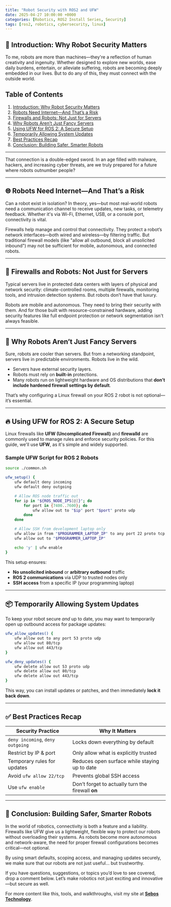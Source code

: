 ```yaml
---
title: "Robot Security with ROS2 and UFW"
date: 2025-04-27 10:00:00 +0000
categories: [Robotics, ROS2 Install Series, Security]
tags: [ros2, robotics, cybersecurity, linux]
---
```


## 🧠 Introduction: Why Robot Security Matters

To me, robots are more than machines—they're a reflection of human creativity and ingenuity. Whether designed to explore new worlds, ease daily burdens, entertain, or alleviate suffering, robots are becoming deeply embedded in our lives. But to do any of this, they must connect with the outside world.

## Table of Contents

1. [Introduction: Why Robot Security Matters](#introduction-why-robot-security-matters)  
2. [Robots Need Internet—And That’s a Risk](#robots-need-internetand-thats-a-risk)  
3. [Firewalls and Robots: Not Just for Servers](#firewalls-and-robots-not-just-for-servers)  
4. [Why Robots Aren’t Just Fancy Servers](#why-robots-arent-just-fancy-servers)  
5. [Using UFW for ROS 2: A Secure Setup](#using-ufw-for-ros-2-a-secure-setup)  
6. [Temporarily Allowing System Updates](#temporarily-allowing-system-updates)  
7. [Best Practices Recap](#best-practices-recap)  
8. [Conclusion: Building Safer, Smarter Robots](#conclusion-building-safer-smarter-robots)

---


That connection is a double-edged sword. In an age filled with malware, hackers, and increasing cyber threats, are we truly prepared for a future where robots outnumber people?

---

## 🌐 Robots Need Internet—And That’s a Risk

Can a robot exist in isolation? In theory, yes—but most real-world robots need a communication channel to receive updates, new tasks, or telemetry feedback. Whether it's via Wi-Fi, Ethernet, USB, or a console port, connectivity is vital.

Firewalls help manage and control that connectivity. They protect a robot’s network interfaces—both wired and wireless—by filtering traffic. But traditional firewall models (like "allow all outbound, block all unsolicited inbound") may not be sufficient for mobile, autonomous, and connected robots.

---

## 🧱 Firewalls and Robots: Not Just for Servers

Typical servers live in protected data centers with layers of physical and network security: climate-controlled rooms, multiple firewalls, monitoring tools, and intrusion detection systems. But robots don’t have that luxury.

Robots are mobile and autonomous. They need to bring their security with them. And for those built with resource-constrained hardware, adding security features like full endpoint protection or network segmentation isn't always feasible.

---

## 🤖 Why Robots Aren’t Just Fancy Servers

Sure, robots are cooler than servers. But from a networking standpoint, servers live in predictable environments. Robots live in the wild.

- Servers have external security layers.
- Robots must rely on **built-in** protections.
- Many robots run on lightweight hardware and OS distributions that **don’t include hardened firewall settings by default**.

That’s why configuring a Linux firewall on your ROS 2 robot is not optional—it’s essential.

---

## 🔥 Using UFW for ROS 2: A Secure Setup

Linux firewalls like **UFW (Uncomplicated Firewall)** and **firewalld** are commonly used to manage rules and enforce security policies. For this guide, we'll use **UFW**, as it's simple and widely supported.

### Sample UFW Script for ROS 2 Robots

```bash
source ./common.sh

ufw_setup() {
    ufw default deny incoming
    ufw default deny outgoing

    # Allow ROS node traffic out
    for ip in "${ROS_NODE_IPS[@]}"; do
        for port in {7400..7600}; do
            ufw allow out to "$ip" port "$port" proto udp
        done
    done

    # Allow SSH from development laptop only
    ufw allow in from "$PROGRAMMER_LAPTOP_IP" to any port 22 proto tcp
    ufw allow out to "$PROGRAMMER_LAPTOP_IP"

    echo 'y' | ufw enable
}
```

This setup ensures:
- **No unsolicited inbound** or **arbitrary outbound** traffic
- **ROS 2 communications** via UDP to trusted nodes only
- **SSH access** from a specific IP (your programming laptop)

---

## 📦 Temporarily Allowing System Updates

To keep your robot secure *and* up to date, you may want to temporarily open up outbound access for package updates:

```bash
ufw_allow_updates() {
    ufw allow out to any port 53 proto udp
    ufw allow out 80/tcp
    ufw allow out 443/tcp
}

ufw_deny_updates() {
    ufw delete allow out 53 proto udp
    ufw delete allow out 80/tcp
    ufw delete allow out 443/tcp
}
```

This way, you can install updates or patches, and then immediately **lock it back down**.

---

## ✅ Best Practices Recap

| Security Practice                     | Why It Matters                                         |
|--------------------------------------|--------------------------------------------------------|
| `deny incoming`, `deny outgoing`     | Locks down everything by default                      |
| Restrict by IP & port                | Only allow what is explicitly trusted                 |
| Temporary rules for updates          | Reduces open surface while staying up to date         |
| Avoid `ufw allow 22/tcp`             | Prevents global SSH access                            |
| Use `ufw enable`                     | Don’t forget to actually turn the firewall **on**     |

---

## 🧠 Conclusion: Building Safer, Smarter Robots

In the world of robotics, connectivity is both a feature and a liability. Firewalls like UFW give us a lightweight, flexible way to protect our robots without overloading their systems. As robots become more autonomous and network-aware, the need for proper firewall configurations becomes critical—not optional.

By using smart defaults, scoping access, and managing updates securely, we make sure that our robots are not just useful... but trustworthy.

If you have questions, suggestions, or topics you’d love to see covered, drop a comment below. Let’s make robotics not just exciting and innovative—but secure as well.

For more content like this, tools, and walkthroughs, visit my site at **[Sebos Technology](https://sebostechnology.com)**.


